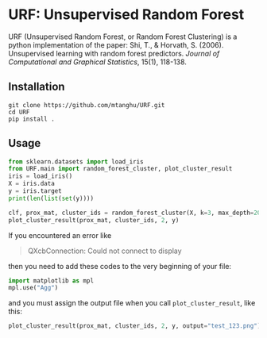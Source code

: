 # URF: Unsupervised Random Forest

URF (Unsupervised Random Forest, or Random Forest Clustering) is a python implementation of the paper: Shi, T., & Horvath, S. (2006). Unsupervised learning with random forest predictors. *Journal of Computational and Graphical Statistics*, 15(1), 118-138.


## Installation

```shell
git clone https://github.com/mtanghu/URF.git
cd URF
pip install .
```

## Usage

```python
from sklearn.datasets import load_iris
from URF.main import random_forest_cluster, plot_cluster_result
iris = load_iris()
X = iris.data
y = iris.target
print(len(list(set(y))))

clf, prox_mat, cluster_ids = random_forest_cluster(X, k=3, max_depth=20, random_state=0)
plot_cluster_result(prox_mat, cluster_ids, 2, y)
```

If you encountered an error like

> QXcbConnection: Could not connect to display

then you need to add these codes to the very beginning of your file:

```python
import matplotlib as mpl
mpl.use("Agg")
```
and you must assign the output file when you call `plot_cluster_result`, like this:

```python
plot_cluster_result(prox_mat, cluster_ids, 2, y, output="test_123.png")
```

